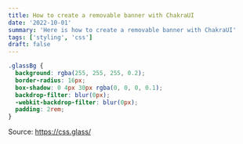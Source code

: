 ```yaml
---
title: How to create a removable banner with ChakraUI
date: '2022-10-01'
summary: 'Here is how to create a removable banner with ChakraUI'
tags: ['styling', 'css']
draft: false
---
```


```css
.glassBg {
  background: rgba(255, 255, 255, 0.2);
  border-radius: 16px;
  box-shadow: 0 4px 30px rgba(0, 0, 0, 0.1);
  backdrop-filter: blur(0px);
  -webkit-backdrop-filter: blur(0px);
  padding: 2rem;
}
```

Source: https://css.glass/
